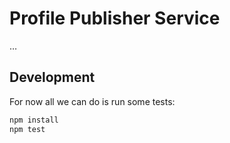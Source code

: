 # Profile Publisher Service

…

## Development

For now all we can do is run some tests:

```bash
npm install
npm test
```